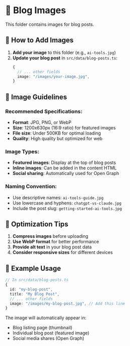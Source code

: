 # 📸 Blog Images

This folder contains images for blog posts.

## 📁 How to Add Images

1. **Add your image** to this folder (e.g., `ai-tools.jpg`)
2. **Update your blog post** in `src/data/blog-posts.ts`:
   ```typescript
   {
     // ... other fields
     image: "/images/your-image.jpg",
   }
   ```

## 🎯 Image Guidelines

### **Recommended Specifications:**

- **Format**: JPG, PNG, or WebP
- **Size**: 1200x630px (16:9 ratio) for featured images
- **File size**: Under 500KB for optimal loading
- **Quality**: High quality but optimized for web

### **Image Types:**

- **Featured images**: Display at the top of blog posts
- **Inline images**: Can be added in the content HTML
- **Social sharing**: Automatically used for Open Graph

### **Naming Convention:**

- Use descriptive names: `ai-tools-guide.jpg`
- Use lowercase and hyphens: `chatgpt-vs-claude.jpg`
- Include the post slug: `getting-started-ai-tools.jpg`

## 🚀 Optimization Tips

1. **Compress images** before uploading
2. **Use WebP format** for better performance
3. **Provide alt text** in your blog post data
4. **Consider responsive sizes** for different devices

## 📝 Example Usage

```typescript
// In src/data/blog-posts.ts
{
  id: "my-blog-post",
  title: "My Blog Post",
  // ... other fields
  image: "/images/my-blog-post.jpg", // Add this line
}
```

The image will automatically appear in:

- Blog listing page (thumbnail)
- Individual blog post (featured image)
- Social media shares (Open Graph)
